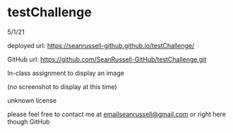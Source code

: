 # testChallenge
 5/1/21
 
deployed url:
https://seanrussell-github.github.io/testChallenge/

GitHub url:
https://github.com/SeanRussell-GitHub/testChallenge.git

In-class assignment to display an image

(no screenshot to display at this time)

unknown license

please feel free to contact me at emailseanrussell@gmail.com or right here though GitHub
